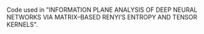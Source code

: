 #
Code used in "INFORMATION PLANE ANALYSIS OF DEEP NEURAL NETWORKS VIA MATRIX–BASED RENYI’S ENTROPY AND TENSOR KERNELS".

